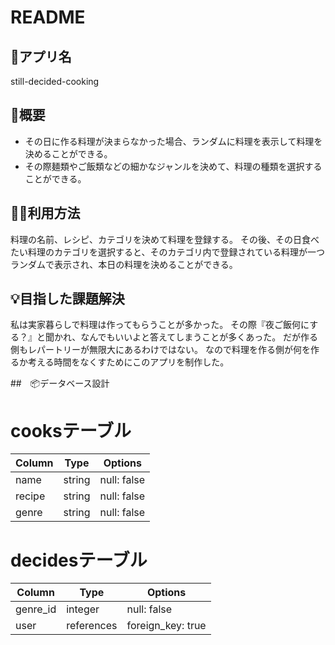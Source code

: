 # README

## 🍳アプリ名 
still-decided-cooking

## 💬概要　
- その日に作る料理が決まらなかった場合、ランダムに料理を表示して料理を決めることができる。
- その際麺類やご飯類などの細かなジャンルを決めて、料理の種類を選択することができる。

## 👨‍💻利用方法
料理の名前、レシピ、カテゴリを決めて料理を登録する。
その後、その日食べたい料理のカテゴリを選択すると、そのカテゴリ内で登録されている料理が一つランダムで表示され、本日の料理を決めることができる。

## 💡目指した課題解決
私は実家暮らしで料理は作ってもらうことが多かった。
その際『夜ご飯何にする？』と聞かれ、なんでもいいよと答えてしまうことが多くあった。
だが作る側もレパートリーが無限大にあるわけではない。
なので料理を作る側が何を作るか考える時間をなくすためにこのアプリを制作した。

##　📦データベース設計

# cooksテーブル　
| Column             | Type       | Options                        |
| ------------------ | ---------- | ------------------------------ |
| name               | string     | null: false                    |
| recipe             | string     | null: false                    |
| genre              | string     | null: false                    |

# decidesテーブル　
| Column             | Type       | Options                        |
| ------------------ | ---------- | ------------------------------ |
| genre_id           | integer    | null: false                    |
| user               | references | foreign_key: true              |
